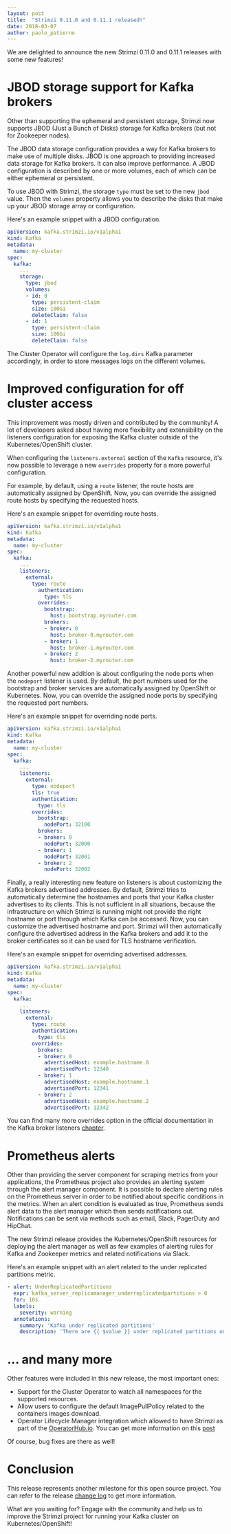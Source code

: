 ```yaml
---
layout: post
title:  "Strimzi 0.11.0 and 0.11.1 released!"
date: 2018-03-07
author: paolo_patierno
---
```


We are delighted to announce the new Strimzi 0.11.0 and 0.11.1 releases with some new features!

<!--more-->

# JBOD storage support for Kafka brokers

Other than supporting the ephemeral and persistent storage, Strimzi now supports JBOD (Just a Bunch of Disks) storage for Kafka brokers (but not for Zookeeper nodes).

The JBOD data storage configuration provides a way for Kafka brokers to make use of multiple disks.
JBOD is one approach to providing increased data storage for Kafka brokers.
It can also improve performance.
A JBOD configuration is described by one or more volumes, each of which can be either ephemeral or persistent.

To use JBOD with Strimzi, the storage `type` must be set to the new `jbod` value.
Then the `volumes` property allows you to describe the disks that make up your JBOD storage array or configuration.

Here's an example snippet with a JBOD configuration.

```yaml
apiVersion: kafka.strimzi.io/v1alpha1
kind: Kafka
metadata:
  name: my-cluster
spec:
  kafka:
    ...
    storage:
      type: jbod
      volumes:
      - id: 0
        type: persistent-claim
        size: 100Gi
        deleteClaim: false
      - id: 1
        type: persistent-claim
        size: 100Gi
        deleteClaim: false
```

The Cluster Operator will configure the `log.dirs` Kafka parameter accordingly, in order to store messages logs on the different volumes.

# Improved configuration for off cluster access

This improvement was mostly driven and contributed by the community!
A lot of developers asked about having more flexibility and extensibility on the listeners configuration for exposing the Kafka cluster outside of the Kubernetes/OpenShift cluster.

When configuring the `listeners.external` section of the `Kafka` resource, it's now possible to leverage a new `overrides` property for a more powerful configuration.

For example, by default, using a `route` listener, the route hosts are automatically assigned by OpenShift.
Now, you can override the assigned route hosts by specifying the requested hosts.

Here's an example snippet for overriding route hosts.

```yaml
apiVersion: kafka.strimzi.io/v1alpha1
kind: Kafka
metadata:
  name: my-cluster
spec:
  kafka:
    ...
    listeners:
      external:
        type: route
          authentication:
            type: tls
          overrides:
            bootstrap:
              host: bootstrap.myrouter.com
            brokers:
            - broker: 0
              host: broker-0.myrouter.com
            - broker: 1
              host: broker-1.myrouter.com
            - broker: 2
              host: broker-2.myrouter.com
```

Another powerful new addition is about configuring the node ports when the `nodeport` listener is used.
By default, the port numbers used for the bootstrap and broker services are automatically assigned by OpenShift or Kubernetes.
Now, you can override the assigned node ports by specifying the requested port numbers.

Here's an example snippet for overriding node ports.

```yaml
apiVersion: kafka.strimzi.io/v1alpha1
kind: Kafka
metadata:
  name: my-cluster
spec:
  kafka:
    ...
    listeners:
      external:
        type: nodeport
        tls: true
        authentication:
          type: tls
        overrides:
          bootstrap:
            nodePort: 32100
          brokers:
          - broker: 0
            nodePort: 32000
          - broker: 1
            nodePort: 32001
          - broker: 2
            nodePort: 32002
```

Finally, a really interesting new feature on listeners is about customizing the Kafka brokers advertised addresses.
By default, Strimzi tries to automatically determine the hostnames and ports that your Kafka cluster advertises to its clients.
This is not sufficient in all situations, because the infrastructure on which Strimzi is running might not provide the right hostname or port through which Kafka can be accessed.
Now, you can customize the advertised hostname and port.
Strimzi will then automatically configure the advertised address in the Kafka brokers and add it to the broker certificates so it can be used for TLS hostname verification.

Here's an example snippet for overriding advertised addresses.

```yaml
apiVersion: kafka.strimzi.io/v1alpha1
kind: Kafka
metadata:
  name: my-cluster
spec:
  kafka:
    ...
    listeners:
      external:
        type: route
        authentication:
          type: tls
        overrides:
          brokers:
          - broker: 0
            advertisedHost: example.hostname.0
            advertisedPort: 12340
          - broker: 1
            advertisedHost: example.hostname.1
            advertisedPort: 12341
          - broker: 2
            advertisedHost: example.hostname.2
            advertisedPort: 12342
```

You can find many more overrides option in the official documentation in the Kafka broker listeners [chapter](https://strimzi.io/docs/latest/#assembly-configuring-kafka-broker-listeners-deployment-configuration-kafka).

# Prometheus alerts

Other than providing the server component for scraping metrics from your applications, the Prometheus project also provides an alerting system through the alert manager component.
It is possible to declare alerting rules on the Prometheus server in order to be notified about specific conditions in the metrics.
When an alert condition is evaluated as true, Prometheus sends alert data to the alert manager which then sends notifications out.
Notifications can be sent via methods such as email, Slack, PagerDuty and HipChat.

The new Strimzi release provides the Kubernetes/OpenShift resources for deploying the alert manager as well as few examples of alerting rules for Kafka and Zookeeper metrics and related notifications via Slack.

Here's an example snippet with an alert related to the under replicated partitions metric.

```yaml
- alert: UnderReplicatedPartitions
  expr: kafka_server_replicamanager_underreplicatedpartitions > 0
  for: 10s
  labels:
    severity: warning
  annotations:
    summary: 'Kafka under replicated partitions'
    description: 'There are {{ $value }} under replicated partitions on {{ $labels.kubernetes_pod_name }}'
```

# ... and many more

Other features were included in this new release, the most important ones:

* Support for the Cluster Operator to watch all namespaces for the supported resources.
* Allow users to configure the default ImagePullPolicy related to the containers images download.
* Operator Lifecycle Manager integration which allowed to have Strimzi as part of the [OperatorHub.io](https://www.operatorhub.io/). You can get more information on this [post](https://strimzi.io/2019/03/06/strimzi-and-operator-lifecycle-manager.html)

Of course, bug fixes are there as well!

# Conclusion

This release represents another milestone for this open source project.
You can refer to the release [change log](https://github.com/strimzi/strimzi/releases/tag/0.11.1) to get more information.

What are you waiting for? Engage with the community and help us to improve the Strimzi project for running your Kafka cluster on Kubernetes/OpenShift!
